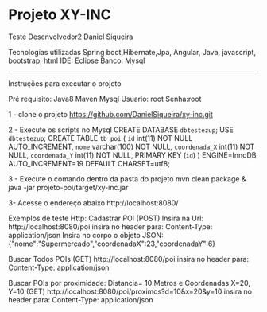 # Projeto XY-INC
Teste Desenvolvedor2 Daniel Siqueira


Tecnologias utilizadas
Spring boot,Hibernate,Jpa, Angular, Java, javascript, bootstrap, html
IDE: Eclipse
Banco: Mysql

________________________________________________________________________
Instruções para executar o projeto

Pré requisito: 
Java8
Maven
Mysql 
 Usuario: root
 Senha:root

1 - clone o projeto
https://github.com/DanielSiqueira/xy-inc.git

2 - Execute os scripts no Mysql
CREATE DATABASE `dbtestezup`;
USE `dbtestezup`;
CREATE TABLE `tb_poi` (
  `id` int(11) NOT NULL AUTO_INCREMENT,
  `nome` varchar(100) NOT NULL,
  `coordenada_X` int(11) NOT NULL,
  `coordenada_Y` int(11) NOT NULL,
  PRIMARY KEY (`id`)
) ENGINE=InnoDB AUTO_INCREMENT=19 DEFAULT CHARSET=utf8;

3 - Execute o comando dentro da pasta do projeto
mvn clean package & java -jar projeto-poi/target/xy-inc.jar

3- Acesse o endereço abaixo
http://localhost:8080/

Exemplos de teste Http:
Cadastrar POI (POST)
Insira na Url: http://localhost:8080/poi
insira no header para: Content-Type: application/json
Insira no corpo o objeto JSON: {"nome":"Supermercado","coordenadaX":23,"coordenadaY":6}

Buscar Todos POIs (GET)
http://localhost:8080/poi
insira no header para: Content-Type: application/json


Buscar POIs por proximidade: Distancia= 10 Metros e Coordenadas X=20, Y=10 (GET)
http://localhost:8080/poi/proximos?d=10&x=20&y=10
insira no header para: Content-Type: application/json






